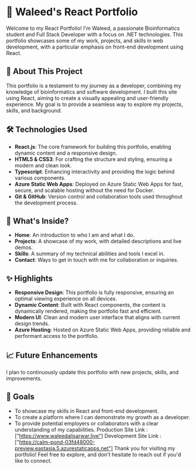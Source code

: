 # 🌟 Waleed's React Portfolio

Welcome to my React Portfolio! I'm Waleed, a passionate Bioinformatics student and Full Stack Developer with a focus on .NET technologies. This portfolio showcases some of my work, projects, and skills in web development, with a particular emphasis on front-end development using React.

## 🚀 About This Project

This portfolio is a testament to my journey as a developer, combining my knowledge of bioinformatics and software development. I built this site using React, aiming to create a visually appealing and user-friendly experience. My goal is to provide a seamless way to explore my projects, skills, and background.

## 🛠️ Technologies Used

- **React.js**: The core framework for building this portfolio, enabling dynamic content and a responsive design.
- **HTML5 & CSS3**: For crafting the structure and styling, ensuring a modern and clean look.
- **Typescript**: Enhancing interactivity and providing the logic behind various components.
- **Azure Static Web Apps**: Deployed on Azure Static Web Apps for fast, secure, and scalable hosting without the need for Docker.
- **Git & GitHub**: Version control and collaboration tools used throughout the development process.

## 📂 What's Inside?

- **Home**: An introduction to who I am and what I do.
- **Projects**: A showcase of my work, with detailed descriptions and live demos.
- **Skills**: A summary of my technical abilities and tools I excel in.
- **Contact**: Ways to get in touch with me for collaboration or inquiries.

## ✨ Highlights

- **Responsive Design**: This portfolio is fully responsive, ensuring an optimal viewing experience on all devices.
- **Dynamic Content**: Built with React components, the content is dynamically rendered, making the portfolio fast and efficient.
- **Modern UI**: Clean and modern user interface that aligns with current design trends.
- **Azure Hosting**: Hosted on Azure Static Web Apps, providing reliable and performant access to the portfolio.

## 📈 Future Enhancements

I plan to continuously update this portfolio with new projects, skills, and improvements.

## 🎯 Goals

- To showcase my skills in React and front-end development.
- To create a platform where I can demonstrate my growth as a developer.
- To provide potential employers or collaborators with a clear understanding of my capabilities.
Production Site Link  : ["https://www.waleedalisarwar.live"]
Development Site Link : ["https://calm-pond-03fd48000-preview.eastasia.5.azurestaticapps.net"]
Thank you for visiting my portfolio! Feel free to explore, and don't hesitate to reach out if you'd like to connect.
